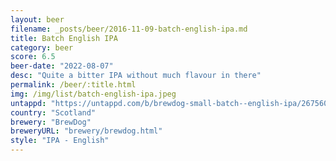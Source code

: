 ```yaml
---
layout: beer
filename: _posts/beer/2016-11-09-batch-english-ipa.md
title: Batch English IPA
category: beer
score: 6.5
beer-date: "2022-08-07"
desc: "Quite a bitter IPA without much flavour in there"
permalink: /beer/:title.html
img: /img/list/batch-english-ipa.jpeg
untappd: "https://untappd.com/b/brewdog-small-batch--english-ipa/2675600"
country: "Scotland"
brewery: "BrewDog"
breweryURL: "brewery/brewdog.html"
style: "IPA - English"
---
```

